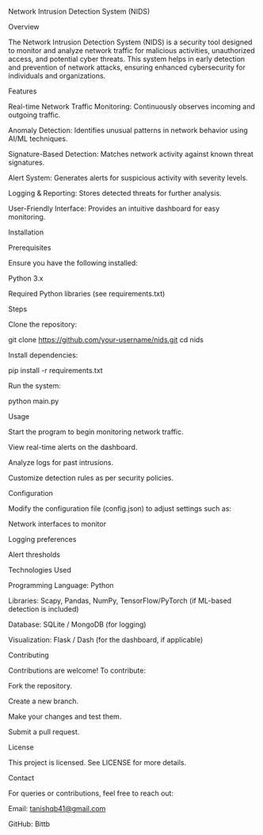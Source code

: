 Network Intrusion Detection System (NIDS)

Overview

The Network Intrusion Detection System (NIDS) is a security tool designed to monitor and analyze network traffic for malicious activities, unauthorized access, and potential cyber threats. This system helps in early detection and prevention of network attacks, ensuring enhanced cybersecurity for individuals and organizations.

Features

Real-time Network Traffic Monitoring: Continuously observes incoming and outgoing traffic.

Anomaly Detection: Identifies unusual patterns in network behavior using AI/ML techniques.

Signature-Based Detection: Matches network activity against known threat signatures.

Alert System: Generates alerts for suspicious activity with severity levels.

Logging & Reporting: Stores detected threats for further analysis.

User-Friendly Interface: Provides an intuitive dashboard for easy monitoring.

Installation

Prerequisites

Ensure you have the following installed:

Python 3.x

Required Python libraries (see requirements.txt)

Steps

Clone the repository:

git clone https://github.com/your-username/nids.git
cd nids

Install dependencies:

pip install -r requirements.txt

Run the system:

python main.py

Usage

Start the program to begin monitoring network traffic.

View real-time alerts on the dashboard.

Analyze logs for past intrusions.

Customize detection rules as per security policies.

Configuration

Modify the configuration file (config.json) to adjust settings such as:

Network interfaces to monitor

Logging preferences

Alert thresholds

Technologies Used

Programming Language: Python

Libraries: Scapy, Pandas, NumPy, TensorFlow/PyTorch (if ML-based detection is included)

Database: SQLite / MongoDB (for logging)

Visualization: Flask / Dash (for the dashboard, if applicable)

Contributing

Contributions are welcome! To contribute:

Fork the repository.

Create a new branch.

Make your changes and test them.

Submit a pull request.

License

This project is licensed. See LICENSE for more details.

Contact

For queries or contributions, feel free to reach out:

Email: tanishqb41@gmail.com

GitHub: Bittb

